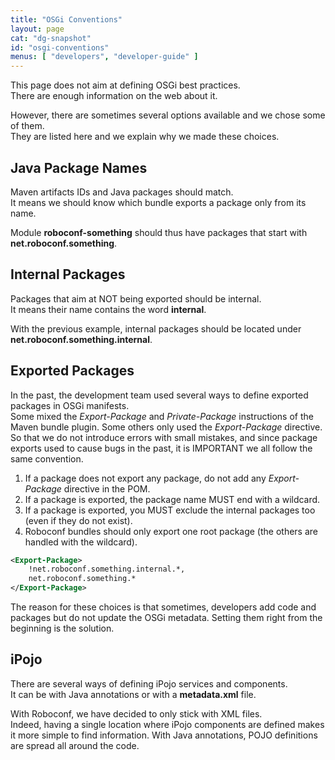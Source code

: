 ```yaml
---
title: "OSGi Conventions"
layout: page
cat: "dg-snapshot"
id: "osgi-conventions"
menus: [ "developers", "developer-guide" ]
---
```


This page does not aim at defining OSGi best practices.  
There are enough information on the web about it.

However, there are sometimes several options available and we chose some of them.  
They are listed here and we explain why we made these choices.


## Java Package Names

Maven artifacts IDs and Java packages should match.  
It means we should know which bundle exports a package only from its name.

Module **roboconf-something** should thus have packages that start with **net.roboconf.something**.


## Internal Packages

Packages that aim at NOT being exported should be internal.  
It means their name contains the word **internal**.

With the previous example, internal packages should be located under **net.roboconf.something.internal**.


## Exported Packages

In the past, the development team used several ways to define exported packages in OSGi manifests.  
Some mixed the *Export-Package* and *Private-Package* instructions of the Maven bundle plugin. Some others
only used the *Export-Package* directive. So that we do not introduce errors with small mistakes, and since
package exports used to cause bugs in the past, it is IMPORTANT we all follow the same convention.

1. If a package does not export any package, do not add any *Export-Package* directive in the POM.
2. If a package is exported, the package name MUST end with a wildcard.
3. If a package is exported, you MUST exclude the internal packages too (even if they do not exist).
4. Roboconf bundles should only export one root package (the others are handled with the wildcard).

```xml
<Export-Package>
	!net.roboconf.something.internal.*,
	net.roboconf.something.*
</Export-Package>
```

The reason for these choices is that sometimes, developers add code and packages but do not update
the OSGi metadata. Setting them right from the beginning is the solution.


## iPojo

There are several ways of defining iPojo services and components.  
It can be with Java annotations or with a **metadata.xml** file.

With Roboconf, we have decided to only stick with XML files.  
Indeed, having a single location where iPojo components are defined makes it more simple to find information.
With Java annotations, POJO definitions are spread all around the code.
